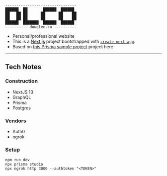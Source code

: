 ```
--------------------------------
██████  ██       ██████  ██████
██   ██ ██      ██      ██    ██
██   ██ ██      ██      ██    ██
██████  ███████  ██████  ██████
---------- douglee.co ----------
```

- Personal/professional website
- This is a [Next.js](https://nextjs.org/) project bootstrapped with [`create-next-app`](https://github.com/vercel/next.js/tree/canary/packages/create-next-app).
- Based on [this Prisma sample project](https://www.prisma.io/blog/fullstack-nextjs-graphql-prisma-oklidw1rhw) project here

----

## Tech Notes

### Construction
- NextJS 13
- GraphQL
- Prisma
- Postgres

### Vendors
- Auth0
- ngrok

### Setup
```
npm run dev
npx prisma studio
npx ngrok http 3000 --authtoken "<TOKEN>"
```
